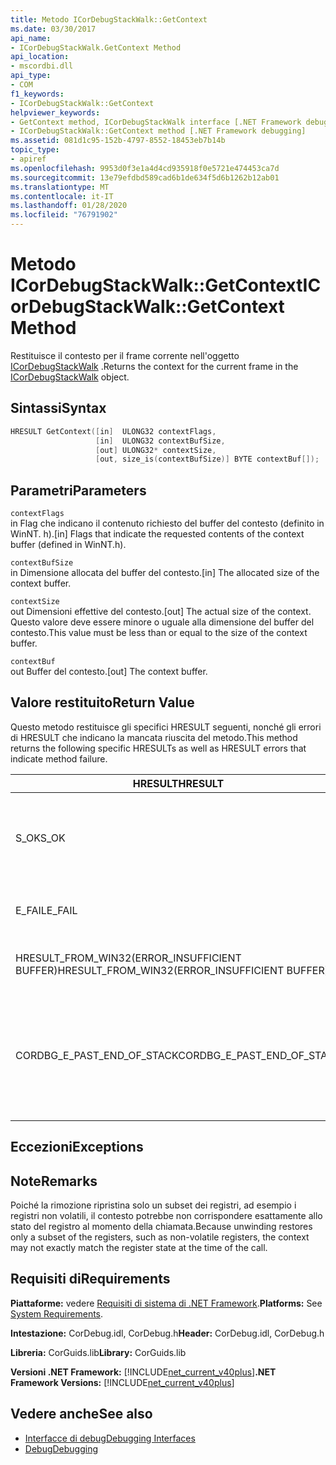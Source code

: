 ```yaml
---
title: Metodo ICorDebugStackWalk::GetContext
ms.date: 03/30/2017
api_name:
- ICorDebugStackWalk.GetContext Method
api_location:
- mscordbi.dll
api_type:
- COM
f1_keywords:
- ICorDebugStackWalk::GetContext
helpviewer_keywords:
- GetContext method, ICorDebugStackWalk interface [.NET Framework debugging]
- ICorDebugStackWalk::GetContext method [.NET Framework debugging]
ms.assetid: 081d1c95-152b-4797-8552-18453eb7b14b
topic_type:
- apiref
ms.openlocfilehash: 9953d0f3e1a4d4cd935918f0e5721e474453ca7d
ms.sourcegitcommit: 13e79efdbd589cad6b1de634f5d6b1262b12ab01
ms.translationtype: MT
ms.contentlocale: it-IT
ms.lasthandoff: 01/28/2020
ms.locfileid: "76791902"
---
```

# <a name="icordebugstackwalkgetcontext-method"></a><span data-ttu-id="7ff05-102">Metodo ICorDebugStackWalk::GetContext</span><span class="sxs-lookup"><span data-stu-id="7ff05-102">ICorDebugStackWalk::GetContext Method</span></span>
<span data-ttu-id="7ff05-103">Restituisce il contesto per il frame corrente nell'oggetto [ICorDebugStackWalk](icordebugstackwalk-interface.md) .</span><span class="sxs-lookup"><span data-stu-id="7ff05-103">Returns the context for the current frame in the [ICorDebugStackWalk](icordebugstackwalk-interface.md) object.</span></span>  
  
## <a name="syntax"></a><span data-ttu-id="7ff05-104">Sintassi</span><span class="sxs-lookup"><span data-stu-id="7ff05-104">Syntax</span></span>  
  
```cpp  
HRESULT GetContext([in]  ULONG32 contextFlags,  
                   [in]  ULONG32 contextBufSize,  
                   [out] ULONG32* contextSize,  
                   [out, size_is(contextBufSize)] BYTE contextBuf[]);  
```  
  
## <a name="parameters"></a><span data-ttu-id="7ff05-105">Parametri</span><span class="sxs-lookup"><span data-stu-id="7ff05-105">Parameters</span></span>  
 `contextFlags`  
 <span data-ttu-id="7ff05-106">in Flag che indicano il contenuto richiesto del buffer del contesto (definito in WinNT. h).</span><span class="sxs-lookup"><span data-stu-id="7ff05-106">[in] Flags that indicate the requested contents of the context buffer (defined in WinNT.h).</span></span>  
  
 `contextBufSize`  
 <span data-ttu-id="7ff05-107">in Dimensione allocata del buffer del contesto.</span><span class="sxs-lookup"><span data-stu-id="7ff05-107">[in] The allocated size of the context buffer.</span></span>  
  
 `contextSize`  
 <span data-ttu-id="7ff05-108">out Dimensioni effettive del contesto.</span><span class="sxs-lookup"><span data-stu-id="7ff05-108">[out] The actual size of the context.</span></span> <span data-ttu-id="7ff05-109">Questo valore deve essere minore o uguale alla dimensione del buffer del contesto.</span><span class="sxs-lookup"><span data-stu-id="7ff05-109">This value must be less than or equal to the size of the context buffer.</span></span>  
  
 `contextBuf`  
 <span data-ttu-id="7ff05-110">out Buffer del contesto.</span><span class="sxs-lookup"><span data-stu-id="7ff05-110">[out] The context buffer.</span></span>  
  
## <a name="return-value"></a><span data-ttu-id="7ff05-111">Valore restituito</span><span class="sxs-lookup"><span data-stu-id="7ff05-111">Return Value</span></span>  
 <span data-ttu-id="7ff05-112">Questo metodo restituisce gli specifici HRESULT seguenti, nonché gli errori di HRESULT che indicano la mancata riuscita del metodo.</span><span class="sxs-lookup"><span data-stu-id="7ff05-112">This method returns the following specific HRESULTs as well as HRESULT errors that indicate method failure.</span></span>  
  
|<span data-ttu-id="7ff05-113">HRESULT</span><span class="sxs-lookup"><span data-stu-id="7ff05-113">HRESULT</span></span>|<span data-ttu-id="7ff05-114">Descrizione</span><span class="sxs-lookup"><span data-stu-id="7ff05-114">Description</span></span>|  
|-------------|-----------------|  
|<span data-ttu-id="7ff05-115">S_OK</span><span class="sxs-lookup"><span data-stu-id="7ff05-115">S_OK</span></span>|<span data-ttu-id="7ff05-116">Il contesto per il frame corrente è stato restituito correttamente.</span><span class="sxs-lookup"><span data-stu-id="7ff05-116">The context for the current frame was successfully returned.</span></span>|  
|<span data-ttu-id="7ff05-117">E_FAIL</span><span class="sxs-lookup"><span data-stu-id="7ff05-117">E_FAIL</span></span>|<span data-ttu-id="7ff05-118">Non è stato possibile restituire il contesto.</span><span class="sxs-lookup"><span data-stu-id="7ff05-118">The context could not be returned.</span></span>|  
|<span data-ttu-id="7ff05-119">HRESULT_FROM_WIN32(ERROR_INSUFFICIENT BUFFER)</span><span class="sxs-lookup"><span data-stu-id="7ff05-119">HRESULT_FROM_WIN32(ERROR_INSUFFICIENT BUFFER)</span></span>|<span data-ttu-id="7ff05-120">Il buffer del contesto è troppo piccolo.</span><span class="sxs-lookup"><span data-stu-id="7ff05-120">The context buffer is too small.</span></span>|  
|<span data-ttu-id="7ff05-121">CORDBG_E_PAST_END_OF_STACK</span><span class="sxs-lookup"><span data-stu-id="7ff05-121">CORDBG_E_PAST_END_OF_STACK</span></span>|<span data-ttu-id="7ff05-122">Il puntatore al frame è già alla fine dello stack. non è pertanto possibile accedere a nessun frame aggiuntivo.</span><span class="sxs-lookup"><span data-stu-id="7ff05-122">The frame pointer is already at the end of the stack; therefore, no additional frames can be accessed.</span></span>|  
  
## <a name="exceptions"></a><span data-ttu-id="7ff05-123">Eccezioni</span><span class="sxs-lookup"><span data-stu-id="7ff05-123">Exceptions</span></span>  
  
## <a name="remarks"></a><span data-ttu-id="7ff05-124">Note</span><span class="sxs-lookup"><span data-stu-id="7ff05-124">Remarks</span></span>  
 <span data-ttu-id="7ff05-125">Poiché la rimozione ripristina solo un subset dei registri, ad esempio i registri non volatili, il contesto potrebbe non corrispondere esattamente allo stato del registro al momento della chiamata.</span><span class="sxs-lookup"><span data-stu-id="7ff05-125">Because unwinding restores only a subset of the registers, such as non-volatile registers, the context may not exactly match the register state at the time of the call.</span></span>  
  
## <a name="requirements"></a><span data-ttu-id="7ff05-126">Requisiti di</span><span class="sxs-lookup"><span data-stu-id="7ff05-126">Requirements</span></span>  
 <span data-ttu-id="7ff05-127">**Piattaforme:** vedere [Requisiti di sistema di .NET Framework](../../../../docs/framework/get-started/system-requirements.md).</span><span class="sxs-lookup"><span data-stu-id="7ff05-127">**Platforms:** See [System Requirements](../../../../docs/framework/get-started/system-requirements.md).</span></span>  
  
 <span data-ttu-id="7ff05-128">**Intestazione:** CorDebug.idl, CorDebug.h</span><span class="sxs-lookup"><span data-stu-id="7ff05-128">**Header:** CorDebug.idl, CorDebug.h</span></span>  
  
 <span data-ttu-id="7ff05-129">**Libreria:** CorGuids.lib</span><span class="sxs-lookup"><span data-stu-id="7ff05-129">**Library:** CorGuids.lib</span></span>  
  
 <span data-ttu-id="7ff05-130">**Versioni .NET Framework:** [!INCLUDE[net_current_v40plus](../../../../includes/net-current-v40plus-md.md)]</span><span class="sxs-lookup"><span data-stu-id="7ff05-130">**.NET Framework Versions:** [!INCLUDE[net_current_v40plus](../../../../includes/net-current-v40plus-md.md)]</span></span>  
  
## <a name="see-also"></a><span data-ttu-id="7ff05-131">Vedere anche</span><span class="sxs-lookup"><span data-stu-id="7ff05-131">See also</span></span>

- [<span data-ttu-id="7ff05-132">Interfacce di debug</span><span class="sxs-lookup"><span data-stu-id="7ff05-132">Debugging Interfaces</span></span>](debugging-interfaces.md)
- [<span data-ttu-id="7ff05-133">Debug</span><span class="sxs-lookup"><span data-stu-id="7ff05-133">Debugging</span></span>](index.md)
